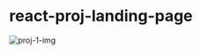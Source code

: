 # react-proj-landing-page


![proj-1-img](https://github.com/ArchProtios/react-proj-landing-page/assets/99127122/a204f8b7-d62a-4fe2-afed-2be7baaaba78)
